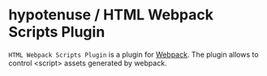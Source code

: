 # hypotenuse / HTML Webpack Scripts Plugin
`HTML Webpack Scripts Plugin` is a plugin for [Webpack](http://webpack.github.io/). The plugin allows to control &lt;script> assets generated by webpack.

